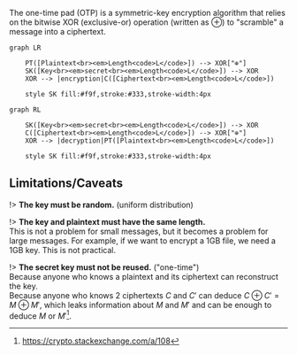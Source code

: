 The one-time pad (OTP) is a symmetric-key encryption algorithm that relies on the bitwise XOR (exclusive-or) operation (written as ⊕) to "scramble" a message into a ciphertext.

```mermaid
graph LR

    PT([Plaintext<br><em>Length<code>L</code>]) --> XOR["⊕"]
    SK([Key<br><em>secret<br><em>Length<code>L</code>]) --> XOR
    XOR --> |encryption|C([Ciphertext<br><em>Length<code>L</code>])

    style SK fill:#f9f,stroke:#333,stroke-width:4px
```

```mermaid
graph RL

    SK([Key<br><em>secret<br><em>Length<code>L</code>]) --> XOR
    C([Ciphertext<br><em>Length<code>L</code>]) --> XOR["⊕"]
    XOR --> |decryption|PT([Plaintext<br><em>Length<code>L</code>])

    style SK fill:#f9f,stroke:#333,stroke-width:4px
```

## Limitations/Caveats

!> **The key must be random.** (uniform distribution)

!> **The key and plaintext must have the same length.**  
This is not a problem for small messages, but it becomes a problem for large messages. For example, if we want to encrypt a 1GB file, we need a 1GB key. This is not practical.

!> **The secret key must not be reused.** ("one-time")  
Because anyone who knows a plaintext and its ciphertext can reconstruct the key.  
Because anyone who knows 2 ciphertexts $C$ and $C'$ can deduce $C \oplus C' = M \oplus M'$, which leaks information about $M$ and $M'$ and can be enough to deduce $M$ or $M'$[^1].


[^1]: https://crypto.stackexchange.com/a/108

